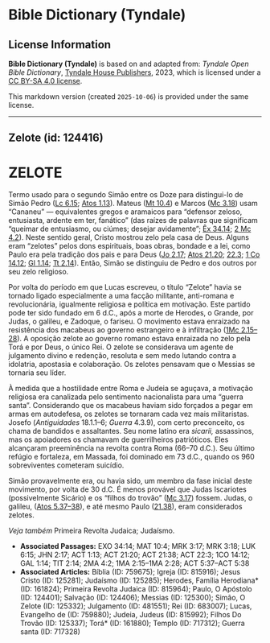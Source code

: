 # Bible Dictionary (Tyndale)

## License Information

**Bible Dictionary (Tyndale)** is based on and adapted from: _Tyndale Open Bible Dictionary_, [Tyndale House Publishers](https://tyndaleopenresources.com/), 2023, which is licensed under a [CC BY-SA 4.0 license](https://creativecommons.org/licenses/by-sa/4.0/legalcode.en).

This markdown version (created `2025-10-06`) is provided under the same license.



--------------------------------

## Zelote (id: 124416)

ZELOTE
======

Termo usado para o segundo Simão entre os Doze para distingui\-lo de Simão Pedro ([Lc 6\.15](https://ref.ly/Luke6:15); [Atos 1\.13](https://ref.ly/Acts1:13)). Mateus ([Mt 10\.4](https://ref.ly/Matt10:4)) e Marcos ([Mc 3\.18](https://ref.ly/Mark3:18)) usam “Cananeu” — equivalentes gregos e aramaicos para “defensor zeloso, entusiasta, ardente em ter, fanático” (das raízes de palavras que significam “queimar de entusiasmo, ou ciúmes; desejar avidamente”; [Êx 34\.14](https://ref.ly/Exod34:14); [2 Mc 4\.2](https://ref.ly/2Macc4:2)). Neste sentido geral, Cristo mostrou zelo pela casa de Deus. Alguns eram “zelotes” pelos dons espirituais, boas obras, bondade e a lei, como Paulo era pela tradição dos pais e para Deus ([Jo 2\.17](https://ref.ly/John2:17); [Atos 21\.20](https://ref.ly/Acts21:20); [22\.3](https://ref.ly/Acts22:3); [1 Co 14\.12](https://ref.ly/1Cor14:12); [Gl 1\.14](https://ref.ly/Gal1:14); [Tt 2\.14](https://ref.ly/Titus2:14)). Então, Simão se distinguiu de Pedro e dos outros por seu zelo religioso.

Por volta do período em que Lucas escreveu, o título “Zelote” havia se tornado ligado especialmente a uma facção militante, anti\-romana e revolucionária, igualmente religiosa e política em motivação. Este partido pode ter sido fundado em 6 d.C., após a morte de Herodes, o Grande, por Judas, o galileu, e Zadoque, o fariseu. O movimento estava enraizado na resistência dos macabeus ao governo estrangeiro e à infiltração ([1Mc 2\.15–28](https://ref.ly/1Macc2:15-1Macc2:28)). A oposição zelote ao governo romano estava enraizada no zelo pela Torá e por Deus, o único Rei. O zelote se considerava um agente de julgamento divino e redenção, resoluta e sem medo lutando contra a idolatria, apostasia e colaboração. Os zelotes pensavam que o Messias se tornaria seu líder.

À medida que a hostilidade entre Roma e Judeia se aguçava, a motivação religiosa era canalizada pelo sentimento nacionalista para uma “guerra santa”. Considerando que os macabeus haviam sido forçados a pegar em armas em autodefesa, os zelotes se tornaram cada vez mais militaristas. Josefo (*Antiguidades* 18\.1\.1–6; *Guerra* 4\.3\.9\), com certo preconceito, os chama de bandidos e assaltantes. Seu nome latino era *sicarii,* assassinos, mas os apoiadores os chamavam de guerrilheiros patrióticos. Eles alcançaram preeminência na revolta contra Roma (66–70 d.C.). Seu último refúgio e fortaleza, em Massada, foi dominado em 73 d.C., quando os 960 sobreviventes cometeram suicídio.

Simão provavelmente era, ou havia sido, um membro da fase inicial deste movimento, por volta de 30 d.C. É menos provável que Judas Iscariotes (possivelmente Sicário) e os “filhos do trovão” ([Mc 3\.17](https://ref.ly/Mark3:17)) fossem. Judas, o galileu, ([Atos 5\.37–38](https://ref.ly/Acts5:37-Acts5:38)), e até mesmo Paulo ([21\.38](https://ref.ly/Acts21:38)), eram considerados zelotes.

*Veja também* Primeira Revolta Judaica; Judaísmo.

* **Associated Passages:** EXO 34:14; MAT 10:4; MRK 3:17; MRK 3:18; LUK 6:15; JHN 2:17; ACT 1:13; ACT 21:20; ACT 21:38; ACT 22:3; 1CO 14:12; GAL 1:14; TIT 2:14; 2MA 4:2; 1MA 2:15–1MA 2:28; ACT 5:37–ACT 5:38
* **Associated Articles:** Bíblia (ID: 759675); Igreja (ID: 815916); Jesus Cristo (ID: 125281); Judaísmo (ID: 125285); Herodes, Família Herodiana* (ID: 161824); Primeira Revolta Judaica (ID: 815964); Paulo, O Apóstolo (ID: 124401); Salvação (ID: 124406); Messias (ID: 125300); Simão, O Zelote (ID: 125332); Julgamento (ID: 481551); Rei (ID: 683007); Lucas, Evangelho de (ID: 759880); Judeia, Judeus (ID: 815992); Filhos Do Trovão (ID: 125337); Torá* (ID: 161880); Templo (ID: 717312); Guerra santa (ID: 717328)

